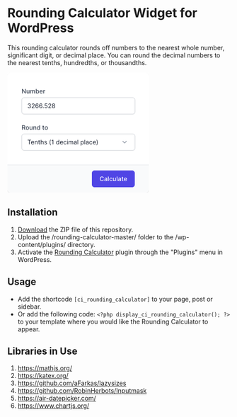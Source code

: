 # Rounding Calculator Widget for WordPress

This rounding calculator rounds off numbers to the nearest whole number, significant digit, or decimal place. You can round the decimal numbers to the nearest tenths, hundredths, or thousandths.

![Rounding Calculator Input Form](/assets/images/screenshot-1.png "Rounding Calculator Input Form")

## Installation

1. [Download](https://github.com/pub-calculator-io/rounding-calculator/archive/refs/heads/master.zip) the ZIP file of this repository.
2. Upload the /rounding-calculator-master/ folder to the /wp-content/plugins/ directory.
3. Activate the [Rounding Calculator](https://www.calculator.io/rounding-calculator/ "Rounding Calculator Homepage") plugin through the "Plugins" menu in WordPress.

## Usage
* Add the shortcode `[ci_rounding_calculator]` to your page, post or sidebar.
* Or add the following code: `<?php display_ci_rounding_calculator(); ?>` to your template where you would like the Rounding Calculator to appear.

## Libraries in Use
1. https://mathjs.org/
2. https://katex.org/
3. https://github.com/aFarkas/lazysizes
4. https://github.com/RobinHerbots/Inputmask
5. https://air-datepicker.com/
6. https://www.chartjs.org/
